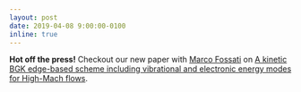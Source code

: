 ```yaml
---
layout: post
date: 2019-04-08 9:00:00-0100
inline: true
---
```


**Hot off the press!**  Checkout our new paper with [Marco Fossati](https://www.strath.ac.uk/staff/fossatimarcodr/) on [A kinetic BGK edge-based scheme including vibrational and electronic energy modes for High-Mach flows](https://www.sciencedirect.com/science/article/pii/S0045793019301008).




